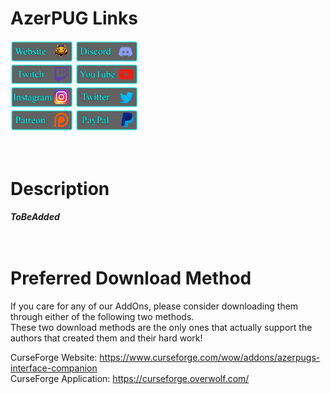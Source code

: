 # AzerPUG Links
<a href="http://www.azerpug.com" target="_blank"><img src="https://github.com/AzerPUG/AZP-Files/raw/main/Panels/Website%20Panel.png" width="100" /></a> <a href="http://www.azerpug.com/discord" target="_blank"><img src="https://github.com/AzerPUG/AZP-Files/raw/main/Panels/Discord%20Panel.png" width="100" /></a>
<br />
<a href="http://www.twitch.tv/AzerPUG" target="_blank"><img src="https://github.com/AzerPUG/AZP-Files/raw/main/Panels/Twitch%20Panel.png" width="100" /></a> <a href="https://www.youtube.com/channel/UClMRIcLGE_0SODpOrP8AVlQ" target="_blank"><img src="https://github.com/AzerPUG/AZP-Files/raw/main/Panels/YouTube%20Panel.png" width="100" /></a>
<br />
<a href="https://www.instagram.com/azerpug/" target="_blank"><img src="https://github.com/AzerPUG/AZP-Files/raw/main/Panels/Instagram%20Panel.png" width="100" /></a> <a href="https://twitter.com/azerpug" target="_blank"><img src="https://github.com/AzerPUG/AZP-Files/raw/main/Panels/Twitter%20Panel.png" width="100" /></a>
<br />
<a href="https://www.patreon.com/AzerPUG" target="_blank"><img src="https://github.com/AzerPUG/AZP-Files/raw/main/Panels/Patreon%20Panel.png" width="100" /></a> <a href="https://www.paypal.com/donate?hosted_button_id=V4M8A5PPJWZLE" target="_blank"><img src="https://github.com/AzerPUG/AZP-Files/raw/main/Panels/PayPal%20Panel.png" width="100" /></a>
<br />
<br />
<br />
# Description
***ToBeAdded***
<br />
<br />
<br />
# Preferred Download Method
If you care for any of our AddOns, please consider downloading them through either of the following two methods.<br />
These two download methods are the only ones that actually support the authors that created them and their hard work!

CurseForge Website: https://www.curseforge.com/wow/addons/azerpugs-interface-companion<br />
CurseForge Application: https://curseforge.overwolf.com/
